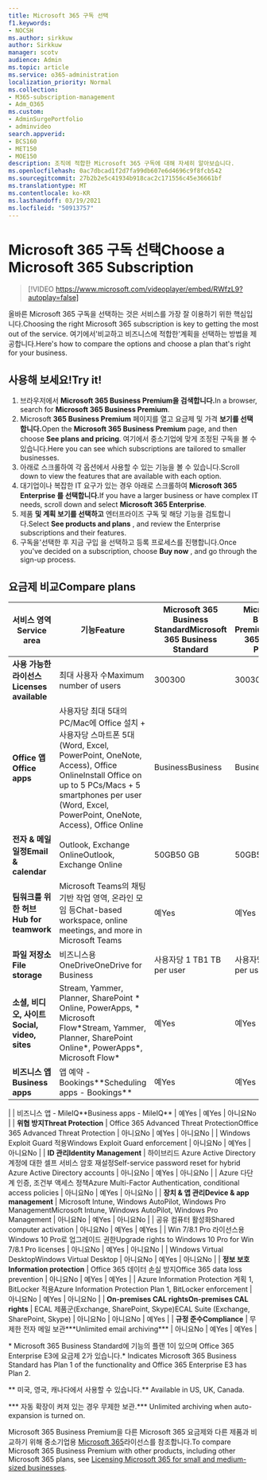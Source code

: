 ```yaml
---
title: Microsoft 365 구독 선택
f1.keywords:
- NOCSH
ms.author: sirkkuw
author: Sirkkuw
manager: scotv
audience: Admin
ms.topic: article
ms.service: o365-administration
localization_priority: Normal
ms.collection:
- M365-subscription-management
- Adm_O365
ms.custom:
- AdminSurgePortfolio
- adminvideo
search.appverid:
- BCS160
- MET150
- MOE150
description: 조직에 적합한 Microsoft 365 구독에 대해 자세히 알아보습니다.
ms.openlocfilehash: 0ac7dbcad1f2d7fa99db607e6d4696c9f8fcb542
ms.sourcegitcommit: 27b2b2e5c41934b918cac2c171556c45e36661bf
ms.translationtype: MT
ms.contentlocale: ko-KR
ms.lasthandoff: 03/19/2021
ms.locfileid: "50913757"
---
```

# <a name="choose-a-microsoft-365-subscription"></a><span data-ttu-id="73d4e-103">Microsoft 365 구독 선택</span><span class="sxs-lookup"><span data-stu-id="73d4e-103">Choose a Microsoft 365 Subscription</span></span>

> [!VIDEO https://www.microsoft.com/videoplayer/embed/RWfzL9?autoplay=false]

<span data-ttu-id="73d4e-104">올바른 Microsoft 365 구독을 선택하는 것은 서비스를 가장 잘 이용하기 위한 핵심입니다.</span><span class="sxs-lookup"><span data-stu-id="73d4e-104">Choosing the right Microsoft 365 subscription is key to getting the most out of the service.</span></span> <span data-ttu-id="73d4e-105">여기에서&#39;비교하고 비즈니스에 적합한&#39;계획을 선택하는 방법을 제공합니다.</span><span class="sxs-lookup"><span data-stu-id="73d4e-105">Here&#39;s how to compare the options and choose a plan that&#39;s right for your business.</span></span>

## <a name="try-it"></a><span data-ttu-id="73d4e-106">사용해 보세요!</span><span class="sxs-lookup"><span data-stu-id="73d4e-106">Try it!</span></span>

1. <span data-ttu-id="73d4e-107">브라우저에서 **Microsoft 365 Business Premium을 검색합니다.**</span><span class="sxs-lookup"><span data-stu-id="73d4e-107">In a browser, search for  **Microsoft 365 Business Premium**.</span></span>
2. <span data-ttu-id="73d4e-108">Microsoft **365 Business Premium** 페이지를 열고 요금제 및 가격 **보기를 선택합니다.**</span><span class="sxs-lookup"><span data-stu-id="73d4e-108">Open the  **Microsoft 365 Business Premium**  page, and then choose  **See plans and pricing**.</span></span> <span data-ttu-id="73d4e-109">여기에서 중소기업에 맞게 조정된 구독을 볼 수 있습니다.</span><span class="sxs-lookup"><span data-stu-id="73d4e-109">Here you can see which subscriptions are tailored to smaller businesses.</span></span>
3. <span data-ttu-id="73d4e-110">아래로 스크롤하여 각 옵션에서 사용할 수 있는 기능을 볼 수 있습니다.</span><span class="sxs-lookup"><span data-stu-id="73d4e-110">Scroll down to view the features that are available with each option.</span></span>
4. <span data-ttu-id="73d4e-111">대기업이나 복잡한 IT 요구가 있는 경우 아래로 스크롤하여 **Microsoft 365 Enterprise 를 선택합니다.**</span><span class="sxs-lookup"><span data-stu-id="73d4e-111">If you have a larger business or have complex IT needs, scroll down and select  **Microsoft 365 Enterprise**.</span></span>
5. <span data-ttu-id="73d4e-112">제품  **및 계획 보기를 선택하고** 엔터프라이즈 구독 및 해당 기능을 검토합니다.</span><span class="sxs-lookup"><span data-stu-id="73d4e-112">Select  **See products and plans** , and review the Enterprise subscriptions and their features.</span></span>
6. <span data-ttu-id="73d4e-113">구독을&#39;선택한 후 지금 구입  을 선택하고 등록 프로세스를 진행합니다.</span><span class="sxs-lookup"><span data-stu-id="73d4e-113">Once you&#39;ve decided on a subscription, choose  **Buy now** , and go through the sign-up process.</span></span>

## <a name="compare-plans"></a><span data-ttu-id="73d4e-114">요금제 비교</span><span class="sxs-lookup"><span data-stu-id="73d4e-114">Compare plans</span></span>

| <span data-ttu-id="73d4e-115">**서비스 영역**</span><span class="sxs-lookup"><span data-stu-id="73d4e-115">**Service area**</span></span> | <span data-ttu-id="73d4e-116">**기능**</span><span class="sxs-lookup"><span data-stu-id="73d4e-116">**Feature**</span></span> | <span data-ttu-id="73d4e-117">**Microsoft 365 Business Standard**</span><span class="sxs-lookup"><span data-stu-id="73d4e-117">**Microsoft 365 Business Standard**</span></span> | <span data-ttu-id="73d4e-118">**Microsoft 365 Business Premium**</span><span class="sxs-lookup"><span data-stu-id="73d4e-118">**Microsoft 365 Business Premium**</span></span> | <span data-ttu-id="73d4e-119">**Office 365 Enterprise E3**</span><span class="sxs-lookup"><span data-stu-id="73d4e-119">**Office 365 Enterprise E3**</span></span> |
| --- | --- | --- | --- | --- |
| <span data-ttu-id="73d4e-120">**사용 가능한 라이선스**</span><span class="sxs-lookup"><span data-stu-id="73d4e-120">**Licenses available**</span></span> | <span data-ttu-id="73d4e-121">최대 사용자 수</span><span class="sxs-lookup"><span data-stu-id="73d4e-121">Maximum number of users</span></span> | <span data-ttu-id="73d4e-122">300</span><span class="sxs-lookup"><span data-stu-id="73d4e-122">300</span></span> | <span data-ttu-id="73d4e-123">300</span><span class="sxs-lookup"><span data-stu-id="73d4e-123">300</span></span> | <span data-ttu-id="73d4e-124">무제한</span><span class="sxs-lookup"><span data-stu-id="73d4e-124">Unlimited</span></span> |
| <span data-ttu-id="73d4e-125">**Office 앱**</span><span class="sxs-lookup"><span data-stu-id="73d4e-125">**Office apps**</span></span> | <span data-ttu-id="73d4e-126">사용자당 최대 5대의 PC/Mac에 Office 설치 + 사용자당 스마트폰 5대(Word, Excel, PowerPoint, OneNote, Access), Office Online</span><span class="sxs-lookup"><span data-stu-id="73d4e-126">Install Office on up to 5 PCs/Macs + 5 smartphones per user (Word, Excel, PowerPoint, OneNote, Access), Office Online</span></span> | <span data-ttu-id="73d4e-127">Business</span><span class="sxs-lookup"><span data-stu-id="73d4e-127">Business</span></span> | <span data-ttu-id="73d4e-128">Business</span><span class="sxs-lookup"><span data-stu-id="73d4e-128">Business</span></span> | <span data-ttu-id="73d4e-129">ProPlus</span><span class="sxs-lookup"><span data-stu-id="73d4e-129">ProPlus</span></span> |
| <span data-ttu-id="73d4e-130">**전자 &amp; 메일 일정**</span><span class="sxs-lookup"><span data-stu-id="73d4e-130">**Email &amp; calendar**</span></span> | <span data-ttu-id="73d4e-131">Outlook, Exchange Online</span><span class="sxs-lookup"><span data-stu-id="73d4e-131">Outlook, Exchange Online</span></span> | <span data-ttu-id="73d4e-132">50GB</span><span class="sxs-lookup"><span data-stu-id="73d4e-132">50 GB</span></span> | <span data-ttu-id="73d4e-133">50GB</span><span class="sxs-lookup"><span data-stu-id="73d4e-133">50 GB</span></span> | <span data-ttu-id="73d4e-134">100GB</span><span class="sxs-lookup"><span data-stu-id="73d4e-134">100 GB</span></span> |
| <span data-ttu-id="73d4e-135">**팀워크를 위한 허브**</span><span class="sxs-lookup"><span data-stu-id="73d4e-135">**Hub for teamwork**</span></span> | <span data-ttu-id="73d4e-136">Microsoft Teams의 채팅 기반 작업 영역, 온라인 모임 등</span><span class="sxs-lookup"><span data-stu-id="73d4e-136">Chat-based workspace, online meetings, and more in Microsoft Teams</span></span> | <span data-ttu-id="73d4e-137">예</span><span class="sxs-lookup"><span data-stu-id="73d4e-137">Yes</span></span> | <span data-ttu-id="73d4e-138">예</span><span class="sxs-lookup"><span data-stu-id="73d4e-138">Yes</span></span> | <span data-ttu-id="73d4e-139">예</span><span class="sxs-lookup"><span data-stu-id="73d4e-139">Yes</span></span> |
| <span data-ttu-id="73d4e-140">**파일 저장소**</span><span class="sxs-lookup"><span data-stu-id="73d4e-140">**File storage**</span></span> | <span data-ttu-id="73d4e-141">비즈니스용 OneDrive</span><span class="sxs-lookup"><span data-stu-id="73d4e-141">OneDrive for Business</span></span> | <span data-ttu-id="73d4e-142">사용자당 1 TB</span><span class="sxs-lookup"><span data-stu-id="73d4e-142">1 TB per user</span></span> | <span data-ttu-id="73d4e-143">사용자당 1 TB</span><span class="sxs-lookup"><span data-stu-id="73d4e-143">1 TB per user</span></span> | <span data-ttu-id="73d4e-144">무제한</span><span class="sxs-lookup"><span data-stu-id="73d4e-144">Unlimited</span></span> |
| <span data-ttu-id="73d4e-145">**소셜, 비디오, 사이트**</span><span class="sxs-lookup"><span data-stu-id="73d4e-145">**Social, video, sites**</span></span> | <span data-ttu-id="73d4e-146">Stream, Yammer, Planner, SharePoint \* Online, PowerApps, \* Microsoft Flow\*</span><span class="sxs-lookup"><span data-stu-id="73d4e-146">Stream, Yammer, Planner, SharePoint Online\*, PowerApps\*, Microsoft Flow\*</span></span> | <span data-ttu-id="73d4e-147">예</span><span class="sxs-lookup"><span data-stu-id="73d4e-147">Yes</span></span> | <span data-ttu-id="73d4e-148">예</span><span class="sxs-lookup"><span data-stu-id="73d4e-148">Yes</span></span> | <span data-ttu-id="73d4e-149">예</span><span class="sxs-lookup"><span data-stu-id="73d4e-149">Yes</span></span> |
| <span data-ttu-id="73d4e-150">**비즈니스 앱**</span><span class="sxs-lookup"><span data-stu-id="73d4e-150">**Business apps**</span></span> | <span data-ttu-id="73d4e-151">앱 예약 - Bookings\*\*</span><span class="sxs-lookup"><span data-stu-id="73d4e-151">Scheduling apps - Bookings\*\*</span></span> | <span data-ttu-id="73d4e-152">예</span><span class="sxs-lookup"><span data-stu-id="73d4e-152">Yes</span></span> | <span data-ttu-id="73d4e-153">예</span><span class="sxs-lookup"><span data-stu-id="73d4e-153">Yes</span></span> | <span data-ttu-id="73d4e-154">예</span><span class="sxs-lookup"><span data-stu-id="73d4e-154">Yes</span></span> |
|
 | <span data-ttu-id="73d4e-155">비즈니스 앱 - MileIQ\*\*</span><span class="sxs-lookup"><span data-stu-id="73d4e-155">Business apps - MileIQ\*\*</span></span> | <span data-ttu-id="73d4e-156">예</span><span class="sxs-lookup"><span data-stu-id="73d4e-156">Yes</span></span> | <span data-ttu-id="73d4e-157">예</span><span class="sxs-lookup"><span data-stu-id="73d4e-157">Yes</span></span> | <span data-ttu-id="73d4e-158">아니요</span><span class="sxs-lookup"><span data-stu-id="73d4e-158">No</span></span> |
| <span data-ttu-id="73d4e-159">**위협 방지**</span><span class="sxs-lookup"><span data-stu-id="73d4e-159">**Threat Protection**</span></span> | <span data-ttu-id="73d4e-160">Office 365 Advanced Threat Protection</span><span class="sxs-lookup"><span data-stu-id="73d4e-160">Office 365 Advanced Threat Protection</span></span> | <span data-ttu-id="73d4e-161">아니요</span><span class="sxs-lookup"><span data-stu-id="73d4e-161">No</span></span> | <span data-ttu-id="73d4e-162">예</span><span class="sxs-lookup"><span data-stu-id="73d4e-162">Yes</span></span> | <span data-ttu-id="73d4e-163">아니요</span><span class="sxs-lookup"><span data-stu-id="73d4e-163">No</span></span> |
 | <span data-ttu-id="73d4e-164">Windows Exploit Guard 적용</span><span class="sxs-lookup"><span data-stu-id="73d4e-164">Windows Exploit Guard enforcement</span></span> | <span data-ttu-id="73d4e-165">아니요</span><span class="sxs-lookup"><span data-stu-id="73d4e-165">No</span></span> | <span data-ttu-id="73d4e-166">예</span><span class="sxs-lookup"><span data-stu-id="73d4e-166">Yes</span></span> | <span data-ttu-id="73d4e-167">아니요</span><span class="sxs-lookup"><span data-stu-id="73d4e-167">No</span></span> |
| <span data-ttu-id="73d4e-168">**ID 관리**</span><span class="sxs-lookup"><span data-stu-id="73d4e-168">**Identity Management**</span></span> | <span data-ttu-id="73d4e-169">하이브리드 Azure Active Directory 계정에 대한 셀프 서비스 암호 재설정</span><span class="sxs-lookup"><span data-stu-id="73d4e-169">Self-service password reset for hybrid Azure Active Directory accounts</span></span> | <span data-ttu-id="73d4e-170">아니요</span><span class="sxs-lookup"><span data-stu-id="73d4e-170">No</span></span> | <span data-ttu-id="73d4e-171">예</span><span class="sxs-lookup"><span data-stu-id="73d4e-171">Yes</span></span> | <span data-ttu-id="73d4e-172">아니요</span><span class="sxs-lookup"><span data-stu-id="73d4e-172">No</span></span> |
 | <span data-ttu-id="73d4e-173">Azure 다단계 인증, 조건부 액세스 정책</span><span class="sxs-lookup"><span data-stu-id="73d4e-173">Azure Multi-Factor Authentication, conditional access policies</span></span> | <span data-ttu-id="73d4e-174">아니요</span><span class="sxs-lookup"><span data-stu-id="73d4e-174">No</span></span> | <span data-ttu-id="73d4e-175">예</span><span class="sxs-lookup"><span data-stu-id="73d4e-175">Yes</span></span> | <span data-ttu-id="73d4e-176">아니요</span><span class="sxs-lookup"><span data-stu-id="73d4e-176">No</span></span> |
| <span data-ttu-id="73d4e-177">**장치 &amp; 앱 관리**</span><span class="sxs-lookup"><span data-stu-id="73d4e-177">**Device &amp; app management**</span></span> | <span data-ttu-id="73d4e-178">Microsoft Intune, Windows AutoPilot, Windows Pro Management</span><span class="sxs-lookup"><span data-stu-id="73d4e-178">Microsoft Intune, Windows AutoPilot, Windows Pro Management</span></span> | <span data-ttu-id="73d4e-179">아니요</span><span class="sxs-lookup"><span data-stu-id="73d4e-179">No</span></span> | <span data-ttu-id="73d4e-180">예</span><span class="sxs-lookup"><span data-stu-id="73d4e-180">Yes</span></span> | <span data-ttu-id="73d4e-181">아니요</span><span class="sxs-lookup"><span data-stu-id="73d4e-181">No</span></span> |
 | <span data-ttu-id="73d4e-182">공유 컴퓨터 활성화</span><span class="sxs-lookup"><span data-stu-id="73d4e-182">Shared computer activation</span></span> | <span data-ttu-id="73d4e-183">아니요</span><span class="sxs-lookup"><span data-stu-id="73d4e-183">No</span></span> | <span data-ttu-id="73d4e-184">예</span><span class="sxs-lookup"><span data-stu-id="73d4e-184">Yes</span></span> | <span data-ttu-id="73d4e-185">예</span><span class="sxs-lookup"><span data-stu-id="73d4e-185">Yes</span></span> |
 | <span data-ttu-id="73d4e-186">Win 7/8.1 Pro 라이선스용 Windows 10 Pro로 업그레이드 권한</span><span class="sxs-lookup"><span data-stu-id="73d4e-186">Upgrade rights to Windows 10 Pro for Win 7/8.1 Pro licenses</span></span> | <span data-ttu-id="73d4e-187">아니요</span><span class="sxs-lookup"><span data-stu-id="73d4e-187">No</span></span> | <span data-ttu-id="73d4e-188">예</span><span class="sxs-lookup"><span data-stu-id="73d4e-188">Yes</span></span> | <span data-ttu-id="73d4e-189">아니요</span><span class="sxs-lookup"><span data-stu-id="73d4e-189">No</span></span> |
 | <span data-ttu-id="73d4e-190">Windows Virtual Desktop</span><span class="sxs-lookup"><span data-stu-id="73d4e-190">Windows Virtual Desktop</span></span> | <span data-ttu-id="73d4e-191">아니요</span><span class="sxs-lookup"><span data-stu-id="73d4e-191">No</span></span> | <span data-ttu-id="73d4e-192">예</span><span class="sxs-lookup"><span data-stu-id="73d4e-192">Yes</span></span> | <span data-ttu-id="73d4e-193">아니요</span><span class="sxs-lookup"><span data-stu-id="73d4e-193">No</span></span> |
| <span data-ttu-id="73d4e-194">**정보 보호**</span><span class="sxs-lookup"><span data-stu-id="73d4e-194">**Information protection**</span></span> | <span data-ttu-id="73d4e-195">Office 365 데이터 손실 방지</span><span class="sxs-lookup"><span data-stu-id="73d4e-195">Office 365 data loss prevention</span></span> | <span data-ttu-id="73d4e-196">아니요</span><span class="sxs-lookup"><span data-stu-id="73d4e-196">No</span></span> | <span data-ttu-id="73d4e-197">예</span><span class="sxs-lookup"><span data-stu-id="73d4e-197">Yes</span></span> | <span data-ttu-id="73d4e-198">예</span><span class="sxs-lookup"><span data-stu-id="73d4e-198">Yes</span></span> |
 | <span data-ttu-id="73d4e-199">Azure Information Protection 계획 1, BitLocker 적용</span><span class="sxs-lookup"><span data-stu-id="73d4e-199">Azure Information Protection Plan 1, BitLocker enforcement</span></span> | <span data-ttu-id="73d4e-200">아니요</span><span class="sxs-lookup"><span data-stu-id="73d4e-200">No</span></span> | <span data-ttu-id="73d4e-201">예</span><span class="sxs-lookup"><span data-stu-id="73d4e-201">Yes</span></span> | <span data-ttu-id="73d4e-202">아니요</span><span class="sxs-lookup"><span data-stu-id="73d4e-202">No</span></span> |
| <span data-ttu-id="73d4e-203">**On-premises CAL rights**</span><span class="sxs-lookup"><span data-stu-id="73d4e-203">**On-premises CAL rights**</span></span> | <span data-ttu-id="73d4e-204">ECAL 제품군(Exchange, SharePoint, Skype)</span><span class="sxs-lookup"><span data-stu-id="73d4e-204">ECAL Suite (Exchange, SharePoint, Skype)</span></span> | <span data-ttu-id="73d4e-205">아니요</span><span class="sxs-lookup"><span data-stu-id="73d4e-205">No</span></span> | <span data-ttu-id="73d4e-206">아니요</span><span class="sxs-lookup"><span data-stu-id="73d4e-206">No</span></span> | <span data-ttu-id="73d4e-207">예</span><span class="sxs-lookup"><span data-stu-id="73d4e-207">Yes</span></span> |
| <span data-ttu-id="73d4e-208">**규정 준수**</span><span class="sxs-lookup"><span data-stu-id="73d4e-208">**Compliance**</span></span> | <span data-ttu-id="73d4e-209">무제한 전자 메일 보관\*\*\*</span><span class="sxs-lookup"><span data-stu-id="73d4e-209">Unlimited email archiving\*\*\*</span></span> | <span data-ttu-id="73d4e-210">아니요</span><span class="sxs-lookup"><span data-stu-id="73d4e-210">No</span></span> | <span data-ttu-id="73d4e-211">예</span><span class="sxs-lookup"><span data-stu-id="73d4e-211">Yes</span></span> | <span data-ttu-id="73d4e-212">예</span><span class="sxs-lookup"><span data-stu-id="73d4e-212">Yes</span></span> |

<span data-ttu-id="73d4e-213">\* Microsoft 365 Business Standard에 기능의 플랜 1이 있으며 Office 365 Enterprise E3에 요금제 2가 있습니다.</span><span class="sxs-lookup"><span data-stu-id="73d4e-213">\* Indicates Microsoft 365 Business Standard has Plan 1 of the functionality and Office 365 Enterprise E3 has Plan 2.</span></span>

<span data-ttu-id="73d4e-214">\*\* 미국, 영국, 캐나다에서 사용할 수 있습니다.</span><span class="sxs-lookup"><span data-stu-id="73d4e-214">\*\* Available in US, UK, Canada.</span></span>

<span data-ttu-id="73d4e-215">\*\*\* 자동 확장이 켜져 있는 경우 무제한 보관.</span><span class="sxs-lookup"><span data-stu-id="73d4e-215">\*\*\* Unlimited archiving when auto-expansion is turned on.</span></span>

<span data-ttu-id="73d4e-216">Microsoft 365 Business Premium을 다른 Microsoft 365 요금제와 다른 제품과 비교하기 위해 중소기업용 [Microsoft 365](/office365/servicedescriptions/microsoft-365-service-descriptions/licensing-microsoft-365-in-smb)라이선스를 참조합니다.</span><span class="sxs-lookup"><span data-stu-id="73d4e-216">To compare Microsoft 365 Business Premium with other products, including other Microsoft 365 plans, see [Licensing Microsoft 365 for small and medium-sized businesses](/office365/servicedescriptions/microsoft-365-service-descriptions/licensing-microsoft-365-in-smb).</span></span>